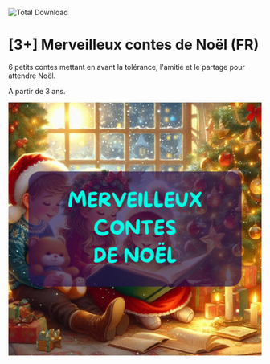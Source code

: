 ![Total Download](https://img.shields.io/github/downloads/telmi-store/merveilleux-contes-de-noel/total.svg)

# [3+] Merveilleux contes de Noël (FR)

6 petits contes mettant en avant la tolérance, l'amitié et le partage pour attendre Noël.

A partir de 3 ans.

![Cover de Merveilleux contes de Noël](https://raw.githubusercontent.com/telmi-store/merveilleux-contes-de-noel/main/cover.png)
